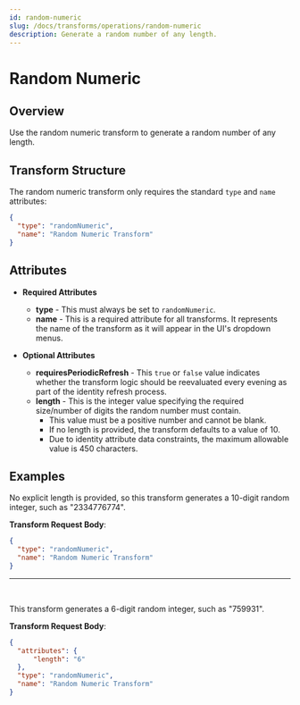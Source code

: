 ```yaml
---
id: random-numeric
slug: /docs/transforms/operations/random-numeric
description: Generate a random number of any length.
---
```

# Random Numeric

## Overview

Use the random numeric transform to generate a random number of any length.

## Transform Structure

The random numeric transform only requires the standard `type` and `name` attributes:

```json
{
  "type": "randomNumeric",
  "name": "Random Numeric Transform"
}
```

## Attributes

- **Required Attributes**
  - **type** - This must always be set to `randomNumeric`.
  - **name** - This is a required attribute for all transforms. It represents the name of the transform as it will appear in the UI's dropdown menus.

- **Optional Attributes**
  - **requiresPeriodicRefresh** - This `true` or `false` value indicates whether the transform logic should be reevaluated every evening as part of the identity refresh process.
  - **length** - This is the integer value specifying the required size/number of digits the random number must contain. 
    - This value must be a positive number and cannot be blank.
    - If no length is provided, the transform defaults to a value of 10.
    - Due to identity attribute data constraints, the maximum allowable value is 450 characters.

## Examples

No explicit length is provided, so this transform generates a 10-digit random integer, such as "2334776774".

**Transform Request Body**:

```json
{
  "type": "randomNumeric",
  "name": "Random Numeric Transform"
}
```

---

<p>&nbsp;</p>

This transform generates a 6-digit random integer, such as "759931".

**Transform Request Body**:

```json
{
  "attributes": {
      "length": "6"
  },
  "type": "randomNumeric",
  "name": "Random Numeric Transform"
}
```
